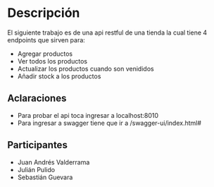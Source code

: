 # Descripción
El siguiente trabajo es de una api restful de una tienda la cual tiene 4 endpoints que sirven para:
- Agregar productos
- Ver todos los productos
- Actualizar los productos cuando son venididos
- Añadir stock a los productos

## Aclaraciones
- Para probar el api toca ingresar a localhost:8010
- Para ingresar a swagger tiene que ir a /swagger-ui/index.html#

## Participantes
- Juan Andrés Valderrama
- Julián Pulido
- Sebastián Guevara


